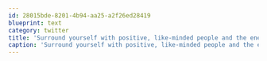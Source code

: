 ```yaml
---
id: 28015bde-8201-4b94-aa25-a2f26ed28419
blueprint: text
category: twitter
title: 'Surround yourself with positive, like-minded people and the energy and ideas just flow....'
caption: 'Surround yourself with positive, like-minded people and the energy and ideas just flow....'
---
```

